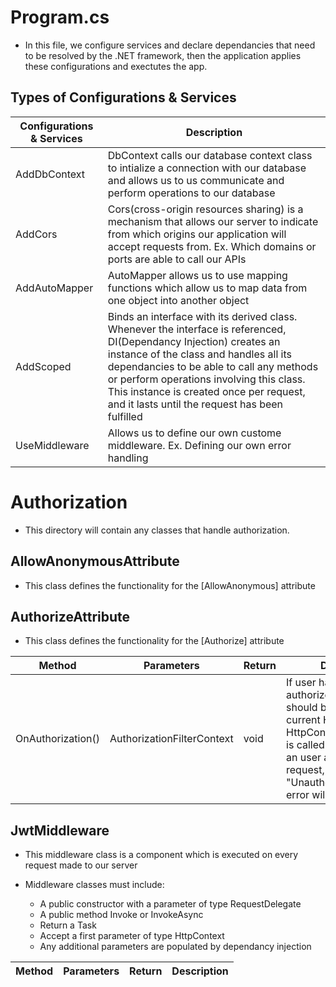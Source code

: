 # Program.cs

- In this file, we configure services and declare dependancies that need to be resolved by the .NET framework, then the application applies these configurations and exectutes the app. 

## Types of Configurations & Services

|Configurations & Services|Description|
|-------------------------|-----------|
|AddDbContext|DbContext calls our database context class to intialize a connection with our database and allows us to us communicate and perform operations to our database|
|AddCors|Cors(cross-origin resources sharing) is a mechanism that allows our server to indicate from which origins our application will accept requests from. Ex. Which domains or ports are able to call our APIs|
|AddAutoMapper|AutoMapper allows us to use mapping functions which allow us to map data from one object into another object|
|AddScoped|Binds an interface with its derived class. Whenever the interface is referenced, DI(Dependancy Injection) creates an instance of the class and handles all its dependancies to be able to call any methods or perform operations involving this class. This instance is created once per request, and it lasts until the request has been fulfilled|
|UseMiddleware|Allows us to define our own custome middleware. Ex. Defining our own error handling|

# Authorization 

- This directory will contain any classes that handle authorization.

## AllowAnonymousAttribute

- This class defines the functionality for the [AllowAnonymous] attribute

## AuthorizeAttribute

- This class defines the functionality for the [Authorize] attribute

|Method|Parameters|Return|Description|
|------|----------|------|-----------|
|OnAuthorization()|AuthorizationFilterContext|void|If user has been authorized, the user should be attached to the current HTTP request. HttpContext.Items["User"] is called to find if there is an user attached to the request, if not then an "Unauthorized" message error will be returned|

## JwtMiddleware

- This middleware class is a component which is executed on every request made to our server

- Middleware classes must include:
    - A public constructor with a parameter of type RequestDelegate
    - A public method Invoke or InvokeAsync
    - Return a Task
    - Accept a first parameter of type HttpContext
    - Any additional parameters are populated by dependancy injection

|Method|Parameters|Return|Description|
|------|----------|------|-----------|
